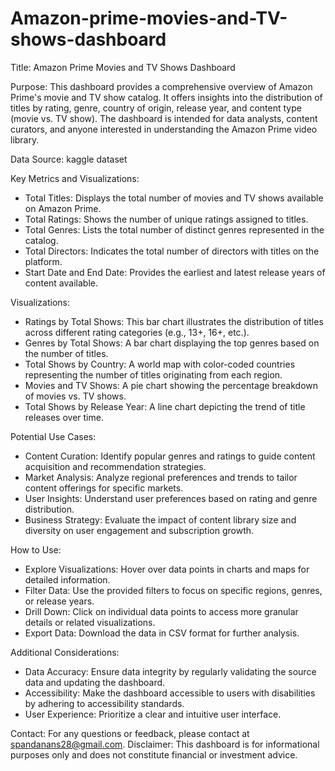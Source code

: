 # Amazon-prime-movies-and-TV-shows-dashboard

Title: Amazon Prime Movies and TV Shows Dashboard

Purpose:
This dashboard provides a comprehensive overview of Amazon Prime's movie and TV show catalog. It offers insights into the distribution of titles by rating, genre, country of origin, release year, and content type (movie vs. TV show). The dashboard is intended for data analysts, content curators, and anyone interested in understanding the Amazon Prime video library.

Data Source:
kaggle dataset

Key Metrics and Visualizations:
 * Total Titles: Displays the total number of movies and TV shows available on Amazon Prime.
 * Total Ratings: Shows the number of unique ratings assigned to titles.
 * Total Genres: Lists the total number of distinct genres represented in the catalog.
 * Total Directors: Indicates the total number of directors with titles on the platform.
 * Start Date and End Date: Provides the earliest and latest release years of content available.
   
Visualizations:
 * Ratings by Total Shows: This bar chart illustrates the distribution of titles across different rating categories (e.g., 13+, 16+, etc.).
 * Genres by Total Shows: A bar chart displaying the top genres based on the number of titles.
 * Total Shows by Country: A world map with color-coded countries representing the number of titles originating from each region.
 * Movies and TV Shows: A pie chart showing the percentage breakdown of movies vs. TV shows.
 * Total Shows by Release Year: A line chart depicting the trend of title releases over time.
   
Potential Use Cases:
 * Content Curation: Identify popular genres and ratings to guide content acquisition and recommendation strategies.
 * Market Analysis: Analyze regional preferences and trends to tailor content offerings for specific markets.
 * User Insights: Understand user preferences based on rating and genre distribution.
 * Business Strategy: Evaluate the impact of content library size and diversity on user engagement and subscription growth.
   
How to Use:
 * Explore Visualizations: Hover over data points in charts and maps for detailed information.
 * Filter Data: Use the provided filters to focus on specific regions, genres, or release years.
 * Drill Down: Click on individual data points to access more granular details or related visualizations.
 * Export Data: Download the data in CSV format for further analysis.
   
Additional Considerations:
 * Data Accuracy: Ensure data integrity by regularly validating the source data and updating the dashboard.
 * Accessibility: Make the dashboard accessible to users with disabilities by adhering to accessibility standards.
 * User Experience: Prioritize a clear and intuitive user interface.
   
Contact:
For any questions or feedback, please contact at spandanans28@gmail.com.
Disclaimer:
This dashboard is for informational purposes only and does not constitute financial or investment advice.
